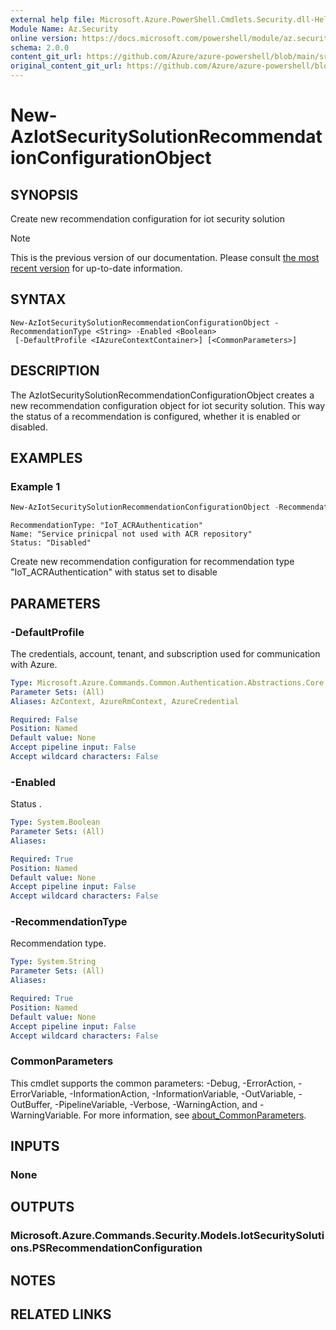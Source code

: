 ```yaml
---
external help file: Microsoft.Azure.PowerShell.Cmdlets.Security.dll-Help.xml
Module Name: Az.Security
online version: https://docs.microsoft.com/powershell/module/az.security/New-AzIotSecuritySolutionRecommendationConfigurationObject
schema: 2.0.0
content_git_url: https://github.com/Azure/azure-powershell/blob/main/src/Security/Security/help/New-AzIotSecuritySolutionRecommendationConfigurationObject.md
original_content_git_url: https://github.com/Azure/azure-powershell/blob/main/src/Security/Security/help/New-AzIotSecuritySolutionRecommendationConfigurationObject.md
---
```


# New-AzIotSecuritySolutionRecommendationConfigurationObject

## SYNOPSIS
Create new recommendation configuration for iot security solution

> [!NOTE]
>This is the previous version of our documentation. Please consult [the most recent version](/powershell/module/az.security/new-aziotsecuritysolutionrecommendationconfigurationobject) for up-to-date information.

## SYNTAX

```
New-AzIotSecuritySolutionRecommendationConfigurationObject -RecommendationType <String> -Enabled <Boolean>
 [-DefaultProfile <IAzureContextContainer>] [<CommonParameters>]
```

## DESCRIPTION
The AzIotSecuritySolutionRecommendationConfigurationObject creates a new recommendation configuration object for iot security solution.
This way the status of a recommendation is configured, whether it is enabled or disabled.

## EXAMPLES

### Example 1
```powershell
New-AzIotSecuritySolutionRecommendationConfigurationObject -RecommendationType "IoT_ACRAuthentication" -Enabled $false
```

```output
RecommendationType: "IoT_ACRAuthentication"
Name: "Service prinicpal not used with ACR repository"
Status: "Disabled"
```

Create new recommendation configuration for recommendation type "IoT_ACRAuthentication" with status set to disable

## PARAMETERS

### -DefaultProfile
The credentials, account, tenant, and subscription used for communication with Azure.

```yaml
Type: Microsoft.Azure.Commands.Common.Authentication.Abstractions.Core.IAzureContextContainer
Parameter Sets: (All)
Aliases: AzContext, AzureRmContext, AzureCredential

Required: False
Position: Named
Default value: None
Accept pipeline input: False
Accept wildcard characters: False
```

### -Enabled
Status .

```yaml
Type: System.Boolean
Parameter Sets: (All)
Aliases:

Required: True
Position: Named
Default value: None
Accept pipeline input: False
Accept wildcard characters: False
```

### -RecommendationType
Recommendation type.

```yaml
Type: System.String
Parameter Sets: (All)
Aliases:

Required: True
Position: Named
Default value: None
Accept pipeline input: False
Accept wildcard characters: False
```

### CommonParameters
This cmdlet supports the common parameters: -Debug, -ErrorAction, -ErrorVariable, -InformationAction, -InformationVariable, -OutVariable, -OutBuffer, -PipelineVariable, -Verbose, -WarningAction, and -WarningVariable. For more information, see [about_CommonParameters](http://go.microsoft.com/fwlink/?LinkID=113216).

## INPUTS

### None

## OUTPUTS

### Microsoft.Azure.Commands.Security.Models.IotSecuritySolutions.PSRecommendationConfiguration

## NOTES

## RELATED LINKS
